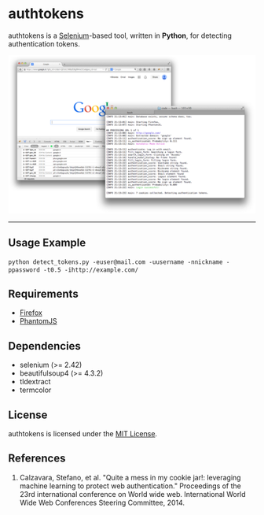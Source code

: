 # authtokens
authtokens is a [Selenium](http://www.seleniumhq.org/ "selenium")-based tool, written in **Python**, for detecting authentication tokens.

![authtokens.png](authtokens.png "AuthTokens in action")

---

## Usage Example

	python detect_tokens.py -euser@mail.com -uusername -nnickname -ppassword -t0.5 -ihttp://example.com/


## Requirements
* [Firefox](https://www.mozilla.org/ "firefox")
* [PhantomJS](http://www.phantomjs.org/ "phantomjs")


## Dependencies
* selenium (>= 2.42)
* beautifulsoup4 (>= 4.3.2)
* tldextract
* termcolor

## License
authtokens is licensed under the [MIT License](http://opensource.org/licenses/MIT).


## References
1. Calzavara, Stefano, et al. "Quite a mess in my cookie jar!: leveraging machine learning to protect web authentication." Proceedings of the 23rd international conference on World wide web. International World Wide Web Conferences Steering Committee, 2014.
